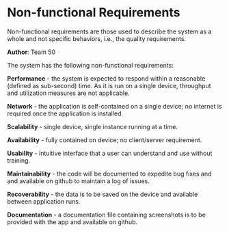 
# Non-functional Requirements

Non-functional requirements are those used to describe the system as a whole and not specific behaviors, i.e., the quality requirements.

**Author**: Team 50

The system has the following non-functional requirements:

**Performance** - the system is expected to respond within a reasonable (defined as sub-second) time. As it is run on a single device, throughput and utilization measures are not applicable.

**Network** - the application is self-contained on a single device; no internet is required once the application is installed.

**Scalability** - single device, single instance running at a time.

**Availability** - fully contained on device; no client/server requirement.

**Usability** - intuitive interface that a user can understand and use without training.

**Maintainability** - the code will be documented  to expedite bug fixes and and available on github to maintain a log of issues.

**Recoverability** - the data is to be saved on the device and available between application runs.

**Documentation** - a documentation file containing screenshots is to be provided with the app and available on github.


